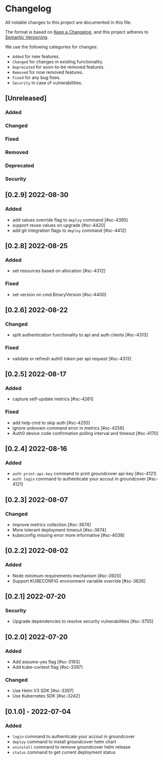 # Changelog

All notable changes to this project are documented in this file.

The format is based on [Keep a Changelog](https://keepachangelog.com/en/1.0.0/),
and this project adheres to [Semantic Versioning](https://semver.org/spec/v2.0.0.html).

We use the following categories for changes:

- `Added` for new features.
- `Changed` for changes in existing functionality.
- `Deprecated` for soon-to-be removed features.
- `Removed` for now removed features.
- `Fixed` for any bug fixes.
- `Security` in case of vulnerabilities.

## [Unreleased]

### Added

### Changed

### Fixed

### Removed

### Deprecated

### Security

## [0.2.9] 2022-08-30

### Added

- add values override flag to `deploy` command [#sc-4395]
- support reuse values on upgrade [#sc-4420]
- add git integration flags to `deploy` command [#sc-4412]

## [0.2.8] 2022-08-25

### Added

- set resources based on allocation [#sc-4312]

### Fixed

- set version on cmd.BinaryVersion [#sc-4400]

## [0.2.6] 2022-08-22

### Changed

- split authentication functionality to api and auth clients [#sc-4313]

### Fixed

- validate or refresh auth0 token per api request [#sc-4313]

## [0.2.5] 2022-08-17

### Added

- capture self-update metrics [#sc-4261]

### Fixed

- add help cmd to skip auth [#sc-4255]
- ignore unknown command error in metrics [#sc-4256]
- Auth0 device code confirmation polling interval and timeout [#sc-4170]

## [0.2.4] 2022-08-16

### Added

- `auth print-api-key` command to print groundcover api-key [#sc-4121]
- `auth login` command to authenticate your accout in groundcover [#sc-4121]

## [0.2.3] 2022-08-07

### Changed

- Improve metrics collection [#sc-3674]
- More tolerant deployment timeout [#sc-3674]
- kubeconfig missing error more informative [#sc-4038]

## [0.2.2] 2022-08-02

### Added

- Node minimum requirements mechanism [#sc-3920]
- Support KUBECONFIG environment variable override [#sc-3826]

## [0.2.1] 2022-07-20

### Security

- Upgrade dependencies to resolve security vulnerabilities [#sc-3755]

## [0.2.0] 2022-07-20

### Added

- Add assume-yes flag [#sc-3193]
- Add kube-context flag [#sc-3397]

### Changed

- Use Helm V3 SDK [#sc-3397]
- Use Kubernetes SDK [#sc-3242]

## [0.1.0] - 2022-07-04

### Added

- `login` command to authenticate your accout in groundcover
- `deploy` command to install groundcover helm chart
- `uninstall` command to remove groundcover helm release
- `status` command to get current deployment status
